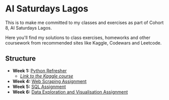 # AI Saturdays Lagos 

This is to make me committed to my classes and exercises as part of Cohort 8, AI Saturdays Lagos.

Here you'll find my solutions to class exercises, homeworks and other coursework from recommended sites like Kaggle, Codewars and Leetcode.

## Structure

- __Week 1:__ [Python Refresher](https://github.com/ssarrayya/ai_saturdays/tree/main/Week%201%20-%20Python%20Refresher)
    - [_Link to the Kaggle course_](https://www.kaggle.com/learn/python)  
- __Week 4:__ [Web Scraping Assignment](https://github.com/ssarrayya/ai_saturdays/tree/main/Week%204%20-%20Web%20Scraping%20Assignment)
- __Week 5:__ [SQL Assignment](https://github.com/ssarrayya/ai_saturdays/tree/main/Week%205%20-%20SQL%20Assignment)
- __Week 6:__ [Data Exploration and Visualisation Assignment](https://github.com/ssarrayya/ai_saturdays/tree/main/Week%206%20-%20Data%20Exploration%20and%20Visualization%20Assignment)


         
